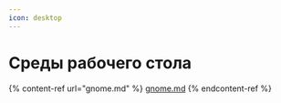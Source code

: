 ```yaml
---
icon: desktop
---
```


# Среды рабочего стола

{% content-ref url="gnome.md" %}
[gnome.md](gnome.md)
{% endcontent-ref %}
